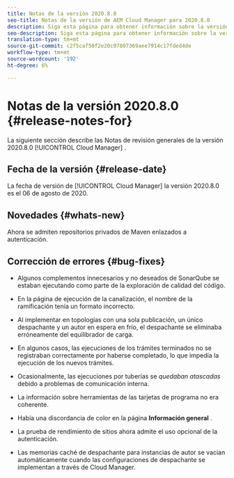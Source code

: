 ```yaml
---
title: Notas de la versión 2020.8.0
seo-title: Notas de la versión de AEM Cloud Manager para 2020.8.0
description: Siga esta página para obtener información sobre la versión 2020.8.0 de Cloud Manager
seo-description: Siga esta página para obtener información sobre la versión 2020.8.0 de AEM Cloud Manager
translation-type: tm+mt
source-git-commit: c2f5caf50f2e20c07807369aee7914c17fded4de
workflow-type: tm+mt
source-wordcount: '192'
ht-degree: 6%

---
```


# Notas de la versión 2020.8.0 {#release-notes-for}

La siguiente sección describe las Notas de revisión generales de la versión 2020.8.0 [!UICONTROL Cloud Manager] .

## Fecha de la versión {#release-date}

La fecha de versión de [!UICONTROL Cloud Manager] la versión 2020.8.0 es el 06 de agosto de 2020.

## Novedades {#whats-new}

Ahora se admiten repositorios privados de Maven enlazados a autenticación.

## Corrección de errores {#bug-fixes}

* Algunos complementos innecesarios y no deseados de SonarQube se estaban ejecutando como parte de la exploración de calidad del código.

* En la página de ejecución de la canalización, el nombre de la ramificación tenía un formato incorrecto.

* Al implementar en topologías con una sola publicación, un único despachante y un autor en espera en frío, el despachante se eliminaba erróneamente del equilibrador de carga.

* En algunos casos, las ejecuciones de los trámites terminados no se registraban correctamente por haberse completado, lo que impedía la ejecución de los nuevos trámites.

* Ocasionalmente, las ejecuciones por tuberías se *quedaban atascadas* debido a problemas de comunicación interna.

* La información sobre herramientas de las tarjetas de programa no era coherente.

* Había una discordancia de color en la página **Información general** .

* La prueba de rendimiento de sitios ahora admite el uso opcional de la autenticación.

* Las memorias caché de despachante para instancias de autor se vacian automáticamente cuando las configuraciones de despachante se implementan a través de Cloud Manager.

